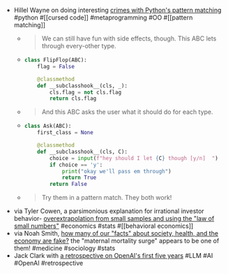 - Hillel Wayne on doing interesting [crimes with Python's pattern matching](https://www.hillelwayne.com/post/python-abc/) #python #[[cursed code]] #metaprogramming #OO #[[pattern matching]]
	- > We can still have fun with side effects, though. This ABC lets through every-other type.
	- ```Python
	  class FlipFlop(ABC):
	      flag = False
	  
	      @classmethod
	      def __subclasshook__(cls, _):
	          cls.flag = not cls.flag
	          return cls.flag
	  ```
	- > And this ABC asks the user what it should do for each type.
	- ```Python
	  class Ask(ABC):
	      first_class = None
	  
	      @classmethod
	      def __subclasshook__(cls, C):
	          choice = input(f"hey should I let {C} though [y/n]  ")
	          if choice == 'y':
	              print("okay we'll pass em through")
	              return True
	          return False
	  ```
	- > Try them in a pattern match. They both work!
- via Tyler Cowen, a parsimonious explanation for irrational investor behavior- [overextrapolation from small samples and using the "law of small numbers"](https://marginalrevolution.com/marginalrevolution/2024/06/what-if-investors-overextrapolate-from-small-samples.html) #economics #stats #[[behavioral economics]]
- via Noah Smith, [how many of our "facts" about society, health, and the economy are fake?](https://www.noahpinion.blog/p/how-many-of-our-facts-about-society) the "maternal mortality surge" appears to be one of them! #medicine #sociology #stats
- Jack Clark with [a retrospective on OpenAI's first five years](https://importai.substack.com/p/import-ai-375-gpt-2-five-years-later) #LLM #AI #OpenAI #retrospective